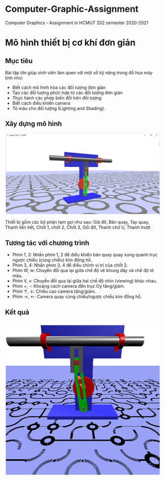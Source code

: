 # Computer-Graphic-Assignment
Computer Graphics - Assignment in HCMUT 202 semester 2020-2021

# Mô hình thiết bị cơ khí đơn giản

## Mục tiêu

Bài tập lớn giúp sinh viên làm quen với một số kỹ năng trong đồ họa máy tính như:

-	Biết cách mô hình hóa các đối tượng đơn giản
-	Tạo các đối tượng phức hợp từ các đối tượng đơn giản
-	Thực hành các phép biến đổi trên đối tượng
-	Biết cách điều khiển camera
-	Tô màu cho đối tượng (Lighting and Shading). 

## Xây dựng mô hình

<p align="center">
     <img src="p2.PNG" alt="drawing" width="500"/>
 </p>
 
Thiết bị gồm các bộ phận tạm gọi như sau: Giá đỡ, Bàn quay, Tay quay, Thanh liên kết, Chốt 1, chốt 2, Chốt 3, Gối đỡ, Thanh chữ U, Thanh trượt

## Tương tác với chương trình

- Phím 1, 2: Nhấn phím 1, 2 để điều khiển bàn quay quay xung quanh trục ngược chiều (cùng chiều) kim đồng hồ.
- Phím 3, 4: Nhấn phím 3, 4 để điều chỉnh vị trí của chốt 2.
- Phím W, w: Chuyển đổi qua lại giữa chế độ vẽ khung dây và chế độ tô màu.
- Phím V, v: Chuyển đổi qua lại giữa hai chế độ nhìn (viewing) khác nhau.
- Phím +, -: Khoảng cách camera đến trục Oy tăng/giảm.
- Phím &uparrow;, &downarrow;: Chiều cao camera tăng/giảm.
- Phím &rightarrow;, &leftarrow;: Camera quay cùng chiều/ngược chiều kim đồng hồ.

## Kết quả
<p align="center">
     <img src="p1.PNG" alt="drawing" width="500"/>
 </p>
